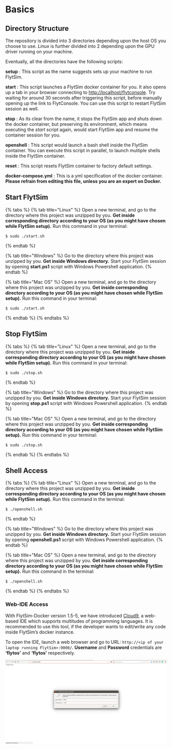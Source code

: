 # Basics

## Directory Structure

The repository is divided into 3 directories depending upon the host OS you choose to use. _Linux_ is further divided into 2 depending upon the GPU driver running on your machine.

Eventually, all the directories have the following scripts:

**setup** : This script as the name suggests sets up your machine to run FlytSim.

**start** : This script launches a FlytSim docker container for you. It also opens up a tab in your browser connecting to [http://localhost/flytconsole](http://localhost/flytconsole). Try waiting for around 30 seconds after triggering this script, before manually opening up the link to FlytConsole. You can use this script to restart FlytSim session as well.

**stop** : As its clear from the name, it stops the FlytSim app and shuts down the docker container, but preserving its environment, which means executing the _start_ script again, would start FlytSim app and resume the container session for you.

**openshell** : This script would launch a bash shell inside the FlytSim container. You can execute this script in parallel, to launch multiple shells inside the FlytSim container.

**reset** : This script resets FlytSim container to factory default settings.

**docker-compose.yml** : This is a yml specification of the docker container. **Please refrain from editing this file, unless you are an expert on Docker.**

## Start FlytSim

{% tabs %}
{% tab title="Linux" %}
Open a new terminal, and go to the directory where this project was unzipped by you. **Get inside corresponding directory according to your OS \(as you might have chosen while FlytSim setup\).** Run this command in your terminal:

```text
$ sudo ./start.sh
```
{% endtab %}

{% tab title="Windows" %}
Go to the directory where this project was unzipped by you. **Get inside Windows directory.** Start your FlytSim session by opening **start.ps1** script with Windows Powershell application.
{% endtab %}

{% tab title="Mac OS" %}
Open a new terminal, and go to the directory where this project was unzipped by you. **Get inside corresponding directory according to your OS \(as you might have chosen while FlytSim setup\).** Run this command in your terminal:

```text
$ sudo ./start.sh
```
{% endtab %}
{% endtabs %}

## Stop FlytSim

{% tabs %}
{% tab title="Linux" %}
Open a new terminal, and go to the directory where this project was unzipped by you. **Get inside corresponding directory according to your OS \(as you might have chosen while FlytSim setup\).** Run this command in your terminal:

```text
$ sudo ./stop.sh
```
{% endtab %}

{% tab title="Windows" %}
Go to the directory where this project was unzipped by you. **Get inside Windows directory.** Start your FlytSim session by opening **stop.ps1** script with Windows Powershell application.
{% endtab %}

{% tab title="Mac OS" %}
Open a new terminal, and go to the directory where this project was unzipped by you. **Get inside corresponding directory according to your OS \(as you might have chosen while FlytSim setup\).** Run this command in your terminal:

```text
$ sudo ./stop.sh
```
{% endtab %}
{% endtabs %}

## Shell Access

{% tabs %}
{% tab title="Linux" %}
Open a new terminal, and go to the directory where this project was unzipped by you. **Get inside corresponding directory according to your OS \(as you might have chosen while FlytSim setup\).** Run this command in the terminal:

```text
$ ./openshell.sh
```
{% endtab %}

{% tab title="Windows" %}
Go to the directory where this project was unzipped by you. **Get inside Windows directory.** Start your FlytSim session by opening **openshell.ps1** script with Windows Powershell application.
{% endtab %}

{% tab title="Mac OS" %}
Open a new terminal, and go to the directory where this project was unzipped by you. **Get inside corresponding directory according to your OS \(as you might have chosen while FlytSim setup\).** Run this command in the terminal:

```text
$ ./openshell.sh
```
{% endtab %}
{% endtabs %}

### Web-IDE Access

With FlytSim-Docker version 1.5-5, we have introduced [Cloud9](https://en.wikipedia.org/wiki/Cloud9_IDE), a web-based IDE which supports multitudes of programming languages. It is recommended to use this tool, if the developer wants to edit/write any code inside FlytSim’s docker instance.

To open the IDE, launch a web browser and go to URL: `http://<ip of your laptop running FlytSim>:9000/`. **Username** and **Password** credentials are **‘flytos’** and **‘flytos’** respectively.

![Web IDE](../../.gitbook/assets/ide.png)

